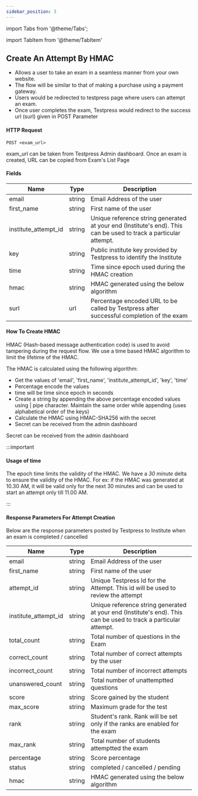 ```yaml
---
sidebar_position: 3
---
```


import Tabs from '@theme/Tabs';

import TabItem from '@theme/TabItem'


## Create An Attempt By HMAC

- Allows a user to take an exam in a seamless manner from your own website.
- The flow will be similar to that of making a purchase using a payment gateway.
- Users would be redirected to testpress page where users can attempt an exam.
- Once user completes the exam, Testpress would redirect to the success url (surl) given in POST Parameter

#### HTTP Request

```
POST <exam_url>
```

exam_url can be taken from Testpress Admin dashboard. Once an exam is created, URL can be copied from Exam's List Page

#### Fields

| Name                 | Type   | Description                                                                                                      |
| -------------------- | ------ | ---------------------------------------------------------------------------------------------------------------- |
| email                | string | Email Address of the user                                                                                        |
| first_name           | string | First name of the user                                                                                           |
| institute_attempt_id | string | Unique reference string generated at your end (Institute's end). This can be used to track a particular attempt. |
| key                  | string | Public institute key provided by Testpress to identify the Institute                                             |
| time                 | string | Time since epoch used during the HMAC creation                                                                   |
| hmac                 | string | HMAC generated using the below algorithm                                                                         |
| surl                 | url    | Percentage encoded URL to be called by Testpress after successful completion of the exam                         |

#### How To Create HMAC

HMAC (Hash-based message authentication code) is used to avoid tampering during the request flow. We use a time based HMAC algorithm to limit the lifetime of the HMAC.

The HMAC is calculated using the following algorithm:

- Get the values of 'email', 'first_name', 'institute_attempt_id', 'key', 'time'
- Percentage encode the values
- time will be time since epoch in seconds
- Create a string by appending the above percentage encoded values using | pipe character. Maintain the same order while appending (uses alphabetical order of the keys)
- Calculate the HMAC using HMAC-SHA256 with the secret
- Secret can be received from the admin dashboard


Secret can be received from the admin dashboard

:::important

#### Usage of time
The epoch time limits the validity of the HMAC. We have a *30 minute* delta to ensure the validity of the HMAC. For ex: if the HMAC was generated at 10.30 AM, it will be valid only for the next 30 minutes and can be used to start an attempt only till 11.00 AM.

:::

#### Response Parameters For Attempt Creation

Below are the response parameters posted by Testpress to Institute when an exam is completed / cancelled

| Name                 | Type   | Description                                                                                                      |
| -------------------- | ------ | ---------------------------------------------------------------------------------------------------------------- |
| email                | string | Email Address of the user                                                                                        |
| first_name           | string | First name of the user                                                                                           |
| attempt_id           | string | Unique Testpress Id for the Attempt. This id will be used to review the attempt                                  |
| institute_attempt_id | string | Unique reference string generated at your end (Institute's end). This can be used to track a particular attempt. |
| total_count          | string | Total number of questions in the Exam                                                                            |
| correct_count        | string | Total number of correct attempts by the user                                                                     |
| incorrect_count      | string | Total number of incorrect attempts                                                                               |
| unanswered_count     | string | Total number of unattemptted questions                                                                           |
| score                | string | Score gained by the student                                                                                      |
| max_score            | string | Maximum grade for the test                                                                                       |
| rank                 | string | Student's rank. Rank will be set only if the ranks are enabled for the exam                                      |
| max_rank             | string | Total number of students attemptted the exam                                                                     |
| percentage           | string | Score percentage                                                                                                 |
| status               | string | completed / cancelled / pending                                                                                  |
| hmac                 | string | HMAC generated using the below algorithm                                                                         |
